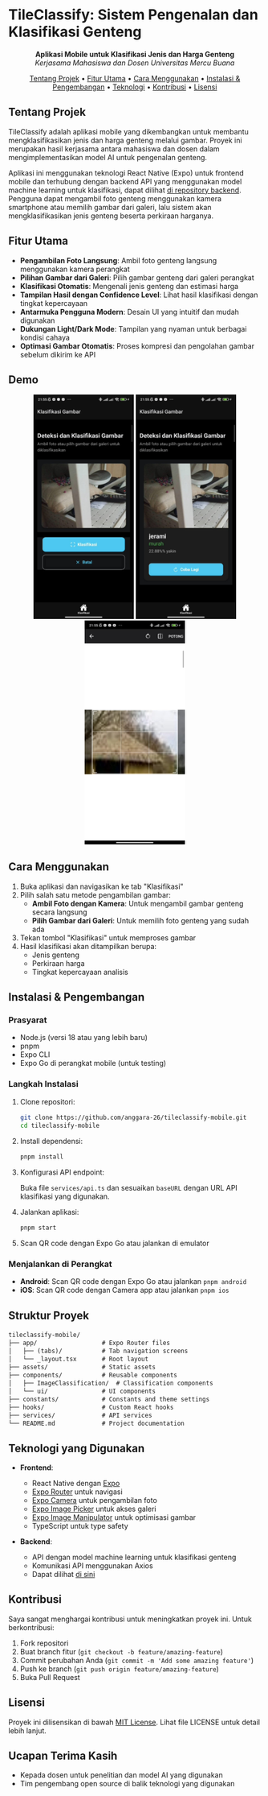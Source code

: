 # TileClassify: Sistem Pengenalan dan Klasifikasi Genteng

<p align="center">
  <b>Aplikasi Mobile untuk Klasifikasi Jenis dan Harga Genteng</b><br>
  <i>Kerjasama Mahasiswa dan Dosen Universitas Mercu Buana</i>
</p>

<p align="center">
  <a href="#tentang-projek">Tentang Projek</a> •
  <a href="#fitur-utama">Fitur Utama</a> •
  <a href="#cara-menggunakan">Cara Menggunakan</a> •
  <a href="#instalasi--pengembangan">Instalasi & Pengembangan</a> •
  <a href="#teknologi-yang-digunakan">Teknologi</a> •
  <a href="#kontribusi">Kontribusi</a> •
  <a href="#lisensi">Lisensi</a>
</p>

## Tentang Projek

TileClassify adalah aplikasi mobile yang dikembangkan untuk membantu mengklasifikasikan jenis dan harga genteng melalui gambar. Proyek ini merupakan hasil kerjasama antara mahasiswa dan dosen dalam mengimplementasikan model AI untuk pengenalan genteng.

Aplikasi ini menggunakan teknologi React Native (Expo) untuk frontend mobile dan terhubung dengan backend API yang menggunakan model machine learning untuk klasifikasi, dapat dilihat [di repository backend](https://github.com/anggara-26/tileclassify-backend). Pengguna dapat mengambil foto genteng menggunakan kamera smartphone atau memilih gambar dari galeri, lalu sistem akan mengklasifikasikan jenis genteng beserta perkiraan harganya.

## Fitur Utama

- **Pengambilan Foto Langsung**: Ambil foto genteng langsung menggunakan kamera perangkat
- **Pilihan Gambar dari Galeri**: Pilih gambar genteng dari galeri perangkat
- **Klasifikasi Otomatis**: Mengenali jenis genteng dan estimasi harga
- **Tampilan Hasil dengan Confidence Level**: Lihat hasil klasifikasi dengan tingkat kepercayaan
- **Antarmuka Pengguna Modern**: Desain UI yang intuitif dan mudah digunakan
- **Dukungan Light/Dark Mode**: Tampilan yang nyaman untuk berbagai kondisi cahaya
- **Optimasi Gambar Otomatis**: Proses kompresi dan pengolahan gambar sebelum dikirim ke API

## Demo

<p align="center">
  <img src="./assets/docs/demo-1.jpg" alt="Screenshot 1" width="200" />
  <img src="./assets/docs/demo-2.jpg" alt="Screenshot 2" width="200" />
  <img src="./assets/docs/demo-3.jpg" alt="Screenshot 3" width="200" />
</p>

## Cara Menggunakan

1. Buka aplikasi dan navigasikan ke tab "Klasifikasi"
2. Pilih salah satu metode pengambilan gambar:
   - **Ambil Foto dengan Kamera**: Untuk mengambil gambar genteng secara langsung
   - **Pilih Gambar dari Galeri**: Untuk memilih foto genteng yang sudah ada
3. Tekan tombol "Klasifikasi" untuk memproses gambar
4. Hasil klasifikasi akan ditampilkan berupa:
   - Jenis genteng
   - Perkiraan harga
   - Tingkat kepercayaan analisis

## Instalasi & Pengembangan

### Prasyarat

- Node.js (versi 18 atau yang lebih baru)
- pnpm
- Expo CLI
- Expo Go di perangkat mobile (untuk testing)

### Langkah Instalasi

1. Clone repositori:

   ```bash
   git clone https://github.com/anggara-26/tileclassify-mobile.git
   cd tileclassify-mobile
   ```

2. Install dependensi:

   ```bash
   pnpm install
   ```

3. Konfigurasi API endpoint:

   Buka file `services/api.ts` dan sesuaikan `baseURL` dengan URL API klasifikasi yang digunakan.

4. Jalankan aplikasi:

   ```bash
   pnpm start
   ```

5. Scan QR code dengan Expo Go atau jalankan di emulator

### Menjalankan di Perangkat

- **Android**: Scan QR code dengan Expo Go atau jalankan `pnpm android`
- **iOS**: Scan QR code dengan Camera app atau jalankan `pnpm ios`

## Struktur Proyek

```
tileclassify-mobile/
├── app/                  # Expo Router files
│   ├── (tabs)/           # Tab navigation screens
│   └── _layout.tsx       # Root layout
├── assets/               # Static assets
├── components/           # Reusable components
│   ├── ImageClassification/  # Classification components
│   └── ui/               # UI components
├── constants/            # Constants and theme settings
├── hooks/                # Custom React hooks
├── services/             # API services
└── README.md             # Project documentation
```

## Teknologi yang Digunakan

- **Frontend**:

  - React Native dengan [Expo](https://expo.dev/)
  - [Expo Router](https://expo.github.io/router/docs/) untuk navigasi
  - [Expo Camera](https://docs.expo.dev/versions/latest/sdk/camera/) untuk pengambilan foto
  - [Expo Image Picker](https://docs.expo.dev/versions/latest/sdk/imagepicker/) untuk akses galeri
  - [Expo Image Manipulator](https://docs.expo.dev/versions/latest/sdk/imagemanipulator/) untuk optimisasi gambar
  - TypeScript untuk type safety

- **Backend**:
  - API dengan model machine learning untuk klasifikasi genteng
  - Komunikasi API menggunakan Axios
  - Dapat dilihat [di sini](https://github.com/anggara-26/tileclassify-backend)

## Kontribusi

Saya sangat menghargai kontribusi untuk meningkatkan proyek ini. Untuk berkontribusi:

1. Fork repositori
2. Buat branch fitur (`git checkout -b feature/amazing-feature`)
3. Commit perubahan Anda (`git commit -m 'Add some amazing feature'`)
4. Push ke branch (`git push origin feature/amazing-feature`)
5. Buka Pull Request

## Lisensi

Proyek ini dilisensikan di bawah [MIT License](LICENSE). Lihat file LICENSE untuk detail lebih lanjut.

## Ucapan Terima Kasih

- Kepada dosen untuk penelitian dan model AI yang digunakan
- Tim pengembang open source di balik teknologi yang digunakan
